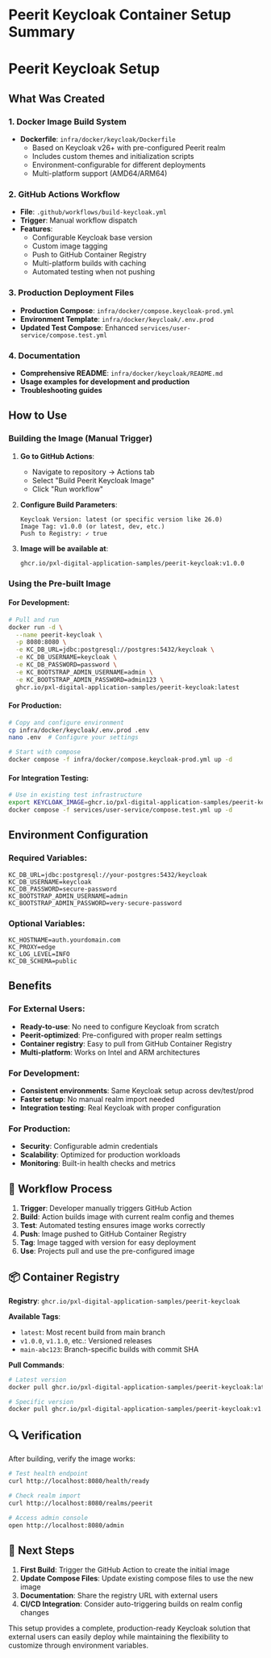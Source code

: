 # Peerit Keycloak Container Setup Summary

# Peerit Keycloak Setup

## What Was Created

### 1. Docker Image Build System
- **Dockerfile**: `infra/docker/keycloak/Dockerfile`
  - Based on Keycloak v26+ with pre-configured Peerit realm
  - Includes custom themes and initialization scripts
  - Environment-configurable for different deployments
  - Multi-platform support (AMD64/ARM64)

### 2. GitHub Actions Workflow
- **File**: `.github/workflows/build-keycloak.yml`
- **Trigger**: Manual workflow dispatch
- **Features**:
  - Configurable Keycloak base version
  - Custom image tagging
  - Push to GitHub Container Registry
  - Multi-platform builds with caching
  - Automated testing when not pushing

### 3. Production Deployment Files
- **Production Compose**: `infra/docker/compose.keycloak-prod.yml`
- **Environment Template**: `infra/docker/keycloak/.env.prod`
- **Updated Test Compose**: Enhanced `services/user-service/compose.test.yml`

### 4. Documentation
- **Comprehensive README**: `infra/docker/keycloak/README.md`
- **Usage examples for development and production**
- **Troubleshooting guides**

## How to Use

### Building the Image (Manual Trigger)

1. **Go to GitHub Actions**:
   - Navigate to repository → Actions tab
   - Select "Build Peerit Keycloak Image"
   - Click "Run workflow"

2. **Configure Build Parameters**:
   ```
   Keycloak Version: latest (or specific version like 26.0)
   Image Tag: v1.0.0 (or latest, dev, etc.)
   Push to Registry: ✓ true
   ```

3. **Image will be available at**:
   ```
   ghcr.io/pxl-digital-application-samples/peerit-keycloak:v1.0.0
   ```

### Using the Pre-built Image

#### For Development:
```bash
# Pull and run
docker run -d \
  --name peerit-keycloak \
  -p 8080:8080 \
  -e KC_DB_URL=jdbc:postgresql://postgres:5432/keycloak \
  -e KC_DB_USERNAME=keycloak \
  -e KC_DB_PASSWORD=password \
  -e KC_BOOTSTRAP_ADMIN_USERNAME=admin \
  -e KC_BOOTSTRAP_ADMIN_PASSWORD=admin123 \
  ghcr.io/pxl-digital-application-samples/peerit-keycloak:latest
```

#### For Production:
```bash
# Copy and configure environment
cp infra/docker/keycloak/.env.prod .env
nano .env  # Configure your settings

# Start with compose
docker compose -f infra/docker/compose.keycloak-prod.yml up -d
```

#### For Integration Testing:
```bash
# Use in existing test infrastructure
export KEYCLOAK_IMAGE=ghcr.io/pxl-digital-application-samples/peerit-keycloak:latest
docker compose -f services/user-service/compose.test.yml up -d
```

## Environment Configuration

### Required Variables:
```env
KC_DB_URL=jdbc:postgresql://your-postgres:5432/keycloak
KC_DB_USERNAME=keycloak
KC_DB_PASSWORD=secure-password
KC_BOOTSTRAP_ADMIN_USERNAME=admin
KC_BOOTSTRAP_ADMIN_PASSWORD=very-secure-password
```

### Optional Variables:
```env
KC_HOSTNAME=auth.yourdomain.com
KC_PROXY=edge
KC_LOG_LEVEL=INFO
KC_DB_SCHEMA=public
```

## Benefits

### For External Users:
- **Ready-to-use**: No need to configure Keycloak from scratch
- **Peerit-optimized**: Pre-configured with proper realm settings
- **Container registry**: Easy to pull from GitHub Container Registry
- **Multi-platform**: Works on Intel and ARM architectures

### For Development:
- **Consistent environments**: Same Keycloak setup across dev/test/prod
- **Faster setup**: No manual realm import needed
- **Integration testing**: Real Keycloak with proper configuration

### For Production:
- **Security**: Configurable admin credentials
- **Scalability**: Optimized for production workloads
- **Monitoring**: Built-in health checks and metrics

## 🔄 Workflow Process

1. **Trigger**: Developer manually triggers GitHub Action
2. **Build**: Action builds image with current realm config and themes
3. **Test**: Automated testing ensures image works correctly
4. **Push**: Image pushed to GitHub Container Registry
5. **Tag**: Image tagged with version for easy deployment
6. **Use**: Projects pull and use the pre-configured image

## 📦 Container Registry

**Registry**: `ghcr.io/pxl-digital-application-samples/peerit-keycloak`

**Available Tags**:
- `latest`: Most recent build from main branch
- `v1.0.0`, `v1.1.0`, etc.: Versioned releases
- `main-abc123`: Branch-specific builds with commit SHA

**Pull Commands**:
```bash
# Latest version
docker pull ghcr.io/pxl-digital-application-samples/peerit-keycloak:latest

# Specific version
docker pull ghcr.io/pxl-digital-application-samples/peerit-keycloak:v1.0.0
```

## 🔍 Verification

After building, verify the image works:

```bash
# Test health endpoint
curl http://localhost:8080/health/ready

# Check realm import
curl http://localhost:8080/realms/peerit

# Access admin console
open http://localhost:8080/admin
```

## 🚀 Next Steps

1. **First Build**: Trigger the GitHub Action to create the initial image
2. **Update Compose Files**: Update existing compose files to use the new image
3. **Documentation**: Share the registry URL with external users
4. **CI/CD Integration**: Consider auto-triggering builds on realm config changes

This setup provides a complete, production-ready Keycloak solution that external users can easily deploy while maintaining the flexibility to customize through environment variables.
